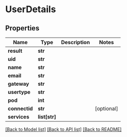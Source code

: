 # UserDetails

## Properties
Name | Type | Description | Notes
------------ | ------------- | ------------- | -------------
**result** | **str** |  | 
**uid** | **str** |  | 
**name** | **str** |  | 
**email** | **str** |  | 
**gateway** | **str** |  | 
**usertype** | **str** |  | 
**pod** | **int** |  | 
**connectid** | **str** |  | [optional] 
**services** | **list[str]** |  | 

[[Back to Model list]](../README.md#documentation-for-models) [[Back to API list]](../README.md#documentation-for-api-endpoints) [[Back to README]](../README.md)

